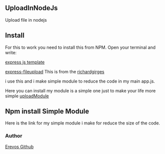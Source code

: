 ## UploadInNodeJs
Upload file in nodejs

## Install

For this to work you need to install this from NPM.
Open your terminal and write:

[express js template](https://expressjs.com/)

[express-fileupload](https://www.npmjs.com/package/express-fileupload)
This is from the [richardgirges](https://www.npmjs.com/~richardgirges) 

i use this and i make simple module to reduce the code in my main app.js.

Here you can install my module is a simple one just to make your life more simple
[uploadModule](https://www.npmjs.com/~orfeas) 

## Npm install Simple Module
Here is the link for my simple module i make for reduce the size of the code.


### Author

[Erevos Github](https://github.com/erevos-13)

